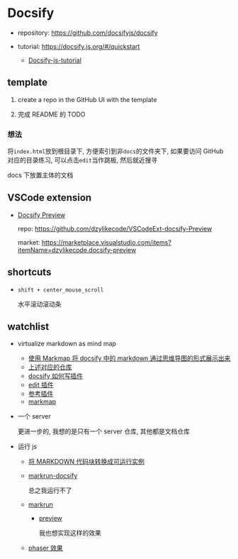 # Docsify

- repository: https://github.com/docsifyjs/docsify
- tutorial: https://docsify.js.org/#/quickstart

  - [Docsify-js-tutorial](https://github.com/MichaelCurrin/docsify-js-tutorial)

## template

[](template.html ":include :type=code html")

1. create a repo in the GitHub UI with the template

2. 完成 README 的 TODO

### 想法

将`index.html`放到根目录下, 方便索引到非`docs`的文件夹下, 如果要访问 GitHub 对应的目录练习, 可以点击`edit`当作跳板, 然后就近搜寻

docs 下放置主体的文档

## VSCode extension

- [Docsify Preview](https://dzylikecode.github.io/VSCodeExt-docsify-Preview/#/)

  repo: https://github.com/dzylikecode/VSCodeExt-docsify-Preview

  market: https://marketplace.visualstudio.com/items?itemName=dzylikecode.docsify-preview

## shortcuts

- `shift + center_mouse_scroll`

  水平滚动滚动条

## watchlist

- virtualize markdown as mind map

  - [使用 Markmap 将 docsify 中的 markdown 通过思维导图的形式展示出来](https://zhuanlan.zhihu.com/p/352795634)
  - [上述对应的仓库](https://gitee.com/xsro/college-notes/)
  - [docsify 如何写插件](https://docsify.js.org/#/plugins)
  - [edit 插件](https://github.com/njleonzhang/docsify-edit-on-github)
  - [参考插件](https://github.com/njleonzhang/docsify-edit-on-github/blob/master/index.js)
  - [markmap](https://github.com/gera2ld/markmap/tree/master/packages/markmap-autoloader#markmap-autoloader)

- 一个 server

  更进一步的, 我想的是只有一个 server 仓库, 其他都是文档仓库

- 运行 js

  - [将 MARKDOWN 代码块转换成可运行实例](https://smohan.net/blog/xbbqk9)
  - [markrun-docsify](https://github.com/markrun/markrun-docsify)

    总之我运行不了

  - [markrun](https://github.com/markrun/markrun)

    - [preview](https://markrun.github.io/markrun/)

      我也想实现这样的效果

  - [phaser 效果](https://phaser.io/examples/v3/view/actions/grid-align)
